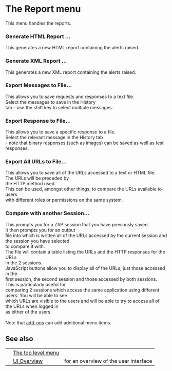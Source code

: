 # The Report menu
This menu handles the reports.
### Generate HTML Report ...
This generates a new HTML report containing the alerts raised.
### Generate XML Report ...
This generates a new XML report containing the alerts raised.
### Export Messages to File...
This allows you to save requests and responses to a text file. <br>Select the messages to save in the History<br>
tab - use the shift key to select multiple messages.<br>
<h3>Export Response to File...</h3>
This allows you to save a specific response to a file. <br>Select the relevant message in the History tab<br>
- note that binary responses (such as images) can be saved as well as test responses.<br>
<h3>Export All URLs to File...</h3>
This allows you to save all of the URLs accessed to a text or HTML file. <br>The URLs will be preceded by<br>
the HTTP method used. <br>This can be used, amongst other things, to compare the URLs available to users<br>
with different roles or permissions on the same system.<br>
<h3>Compare with another Session...</h3>
This prompts you for a ZAP session that you have previously saved. <br>It then prompts you for an output<br>
file into which is written all of the URLs accessed by the current session and the session you have selected<br>
to compare it with.<br>The file will contain a table listing the URLs and the HTTP responses for the URLs<br>
in the 2 sessions.<br>JavaScript buttons allow you to display all of the URLs, just those accessed in the<br>
first session, the second session and those accessed by both sessions.<br>This is particularly useful for<br>
comparing 2 sessions which access the same application using different users. You will be able to see<br>
which URLs are visible to the users and will be able to try to access all of the URLs when logged in<br>
as either of the users.<br>
<br>
Note that <a href='HelpStartConceptsAddons'>add-ons</a> can add additional menu items.<br>
<h2>See also</h2>
<table>
<tr><td></td><td><a href='HelpUiTlmenuTlmenu'>The top level menu</a></td><td></td></tr>
<tr><td></td><td><a href='HelpUiOverview'>UI Overview</a></td><td>for an overview of the user interface</td></tr>
</table>